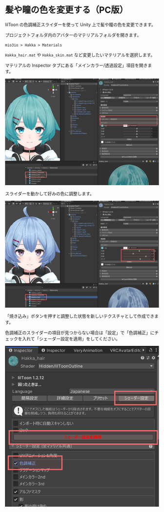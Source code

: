 # 髪や瞳の色を変更する（PC版）

lilToon の色調補正スライダーを使って Unity 上で髪や瞳の色を変更できます。

プロジェクトフォルダ内のアバターのマテリアルフォルダを開きます。

`mio3io > Hakka > Materials`

`Hakka_hair.mat` や `Hakka_skin.mat` など変更したいマテリアルを選択します。

マテリアルの Inspector タブにある「メインカラー/透過設定」項目を開きます。

![](../images/tips/colorchange01.png ':class=ss :size=700')

スライダーを動かして好みの色に調整します。

![](../images/tips/colorchange02.png ':class=ss :size=700')

「焼き込み」ボタンを押すと調整した状態を新しいテクスチャとして作成できます。

色調補正のスライダーの項目が見つからない場合は「設定」で「色調補正」にチェックを入れて「シェーダー設定を適用」をしてください。

![](../images/tips/colorchange03.png ':class=ss :size=500')
